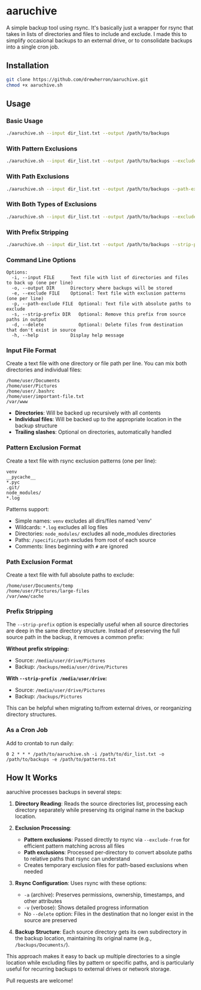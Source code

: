 # aaruchive

A simple backup tool using rsync. It's basically just a wrapper for rsync that takes in lists of directories and files to include and exclude. I made this to simplify occasional backups to an external drive, or to consolidate backups into a single cron job.

## Installation

```bash
git clone https://github.com/drewherron/aaruchive.git
chmod +x aaruchive.sh
```

## Usage

### Basic Usage

```bash
./aaruchive.sh --input dir_list.txt --output /path/to/backups
```

### With Pattern Exclusions

```bash
./aaruchive.sh --input dir_list.txt --output /path/to/backups --exclude patterns.txt
```

### With Path Exclusions

```bash
./aaruchive.sh --input dir_list.txt --output /path/to/backups --path-exclude paths.txt
```

### With Both Types of Exclusions

```bash
./aaruchive.sh --input dir_list.txt --output /path/to/backups --exclude patterns.txt --path-exclude paths.txt
```

### With Prefix Stripping

```bash
./aaruchive.sh --input dir_list.txt --output /path/to/backups --strip-prefix /media/user/drive
```

### Command Line Options

```
Options:
  -i, --input FILE      Text file with list of directories and files to back up (one per line)
  -o, --output DIR      Directory where backups will be stored
  -e, --exclude FILE    Optional: Text file with exclusion patterns (one per line)
  -p, --path-exclude FILE  Optional: Text file with absolute paths to exclude
  -s, --strip-prefix DIR   Optional: Remove this prefix from source paths in output
  -d, --delete             Optional: Delete files from destination that don't exist in source
  -h, --help            Display help message
```

### Input File Format

Create a text file with one directory or file path per line. You can mix both directories and individual files:

```
/home/user/Documents
/home/user/Pictures
/home/user/.bashrc
/home/user/important-file.txt
/var/www
```

- **Directories**: Will be backed up recursively with all contents
- **Individual files**: Will be backed up to the appropriate location in the backup structure
- **Trailing slashes**: Optional on directories, automatically handled

### Pattern Exclusion Format

Create a text file with rsync exclusion patterns (one per line):

```
venv
__pycache__
*.pyc
.git/
node_modules/
*.log
```

Patterns support:
- Simple names: `venv` excludes all dirs/files named 'venv'
- Wildcards: `*.log` excludes all log files
- Directories: `node_modules/` excludes all node_modules directories
- Paths: `/specific/path` excludes from root of each source
- Comments: lines beginning with `#` are ignored

### Path Exclusion Format

Create a text file with full absolute paths to exclude:

```
/home/user/Documents/temp
/home/user/Pictures/large-files
/var/www/cache
```

### Prefix Stripping

The `--strip-prefix` option is especially useful when all source directories are deep in the same directory structure. Instead of preserving the full source path in the backup, it removes a common prefix:

**Without prefix stripping:**
- Source: `/media/user/drive/Pictures`
- Backup: `/backups/media/user/drive/Pictures`

**With `--strip-prefix /media/user/drive`:**
- Source: `/media/user/drive/Pictures`
- Backup: `/backups/Pictures`

This can be helpful when migrating to/from external drives, or reorganizing directory structures.

### As a Cron Job

Add to crontab to run daily:

```
0 2 * * * /path/to/aaruchive.sh -i /path/to/dir_list.txt -o /path/to/backups -e /path/to/patterns.txt
```

## How It Works

aaruchive processes backups in several steps:

1. **Directory Reading**: Reads the source directories list, processing each directory separately while preserving its original name in the backup location.

2. **Exclusion Processing**: 
   - **Pattern exclusions**: Passed directly to rsync via `--exclude-from` for efficient pattern matching across all files
   - **Path exclusions**: Processed per-directory to convert absolute paths to relative paths that rsync can understand
   - Creates temporary exclusion files for path-based exclusions when needed

3. **Rsync Configuration**: Uses rsync with these options:
   - `-a` (archive): Preserves permissions, ownership, timestamps, and other attributes
   - `-v` (verbose): Shows detailed progress information
   - No `--delete` option: Files in the destination that no longer exist in the source are preserved
   
4. **Backup Structure**: Each source directory gets its own subdirectory in the backup location, maintaining its original name (e.g., `/backups/Documents/`).

This approach makes it easy to back up multiple directories to a single location while excluding files by pattern or specific paths, and is particularly useful for recurring backups to external drives or network storage.

Pull requests are welcome!
